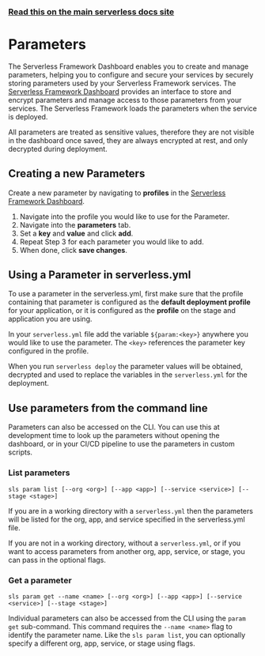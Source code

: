 <!--
title: Serverless Dashboard - Parameters
menuText: Parameters
menuOrder: 4
layout: Doc
-->

<!-- DOCS-SITE-LINK:START automatically generated  -->

### [Read this on the main serverless docs site](https://www.serverless.com/framework/docs/guides/parameters/)

<!-- DOCS-SITE-LINK:END -->

# Parameters

The Serverless Framework Dashboard enables you to create and manage parameters, helping you to configure and secure your services by securely storing parameters used by your Serverless Framework services. The [Serverless Framework Dashboard](https://app.serverless.com/) provides an interface to store and encrypt parameters and manage access to those parameters from your services. The Serverless Framework loads the parameters when the service is deployed.

All parameters are treated as sensitive values, therefore they are not visible in the dashboard once saved, they are always encrypted at rest, and only decrypted during deployment.

## Creating a new Parameters

Create a new parameter by navigating to **profiles** in the [Serverless Framework Dashboard](https://app.serverless.com).

1. Navigate into the profile you would like to use for the Parameter.
2. Navigate into the **parameters** tab.
3. Set a **key** and **value** and click **add**.
4. Repeat Step 3 for each parameter you would like to add.
5. When done, click **save changes**.

## Using a Parameter in serverless.yml

To use a parameter in the serverless.yml, first make sure that the profile containing that parameter is configured as the **default deployment profile** for your application, or it is configured as the **profile** on the stage and application you are using.

In your `serverless.yml` file add the variable `${param:<key>}` anywhere you would like to use the parameter. The `<key>` references the parameter key configured in the profile.

When you run `serverless deploy` the parameter values will be obtained, decrypted and used to replace the variables in the `serverless.yml` for the deployment.

## Use parameters from the command line

Parameters can also be accessed on the CLI. You can use this at development time to look up the parameters without opening the dashboard, or in your CI/CD pipeline to use the parameters in custom scripts.

### List parameters

`sls param list [--org <org>] [--app <app>] [--service <service>] [--stage <stage>]`

If you are in a working directory with a `serverless.yml` then the parameters will be listed for the org, app, and service specified in the serverless.yml file.

If you are not in a working directory, without a `serverless.yml`, or if you want to access parameters from another org, app, service, or stage, you can pass in the optional flags.

### Get a parameter

`sls param get --name <name> [--org <org>] [--app <app>] [--service <service>] [--stage <stage>]`

Individual parameters can also be accessed from the CLI using the `param get` sub-command. This command requires the `--name <name>` flag to identify the parameter name. Like the `sls param list`, you can optionally specify a different org, app, service, or stage using flags.

